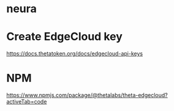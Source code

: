 # neura



# Create EdgeCloud key
https://docs.thetatoken.org/docs/edgecloud-api-keys


# NPM
https://www.npmjs.com/package/@thetalabs/theta-edgecloud?activeTab=code


